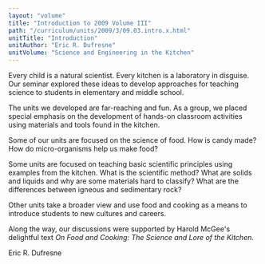 ```yaml
---
layout: "volume"
title: "Introduction to 2009 Volume III"
path: "/curriculum/units/2009/3/09.03.intro.x.html"
unitTitle: "Introduction"
unitAuthor: "Eric R. Dufresne"
unitVolume: "Science and Engineering in the Kitchen"
---
```

<body>
 <p>
  Every child is a natural scientist.  Every kitchen is a laboratory in disguise.  Our seminar explored these ideas to develop approaches for teaching science to students in elementary and middle school.
 </p>
<p>
  The units we developed are far-reaching and fun.  As a group, we placed special emphasis on the development of hands-on classroom activities using materials and tools found in the kitchen.
 </p>
<p>
  Some of our units are focused on the science of food.  How is candy made?  How do micro-organisms help us make food?
 </p>
<p>
  Some units are focused on teaching basic scientific principles using examples from the kitchen.  What is the scientific method?  What are solids and liquids and why are some materials hard to classify? What are the differences between igneous and sedimentary rock?
 </p>
<p>
  Other units take a broader view and use food and cooking as a means to introduce students to new cultures and careers.
 </p>
<p>
  Along the way, our discussions were supported by Harold McGee's delightful text
  <i>
   On Food and Cooking: The Science and Lore of the Kitchen.
  </i>
 </p>
<p>
  Eric R. Dufresne
 </p>


</body>